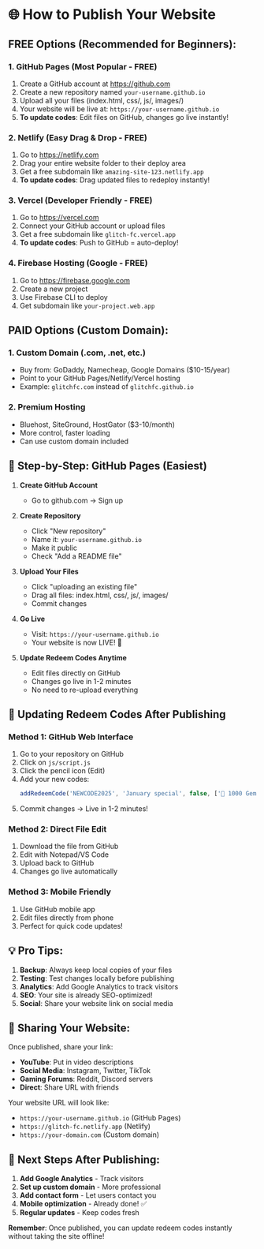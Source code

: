 # 🌐 How to Publish Your Website

## FREE Options (Recommended for Beginners):

### 1. **GitHub Pages** (Most Popular - FREE)
1. Create a GitHub account at https://github.com
2. Create a new repository named `your-username.github.io`
3. Upload all your files (index.html, css/, js/, images/)
4. Your website will be live at: `https://your-username.github.io`
5. **To update codes**: Edit files on GitHub, changes go live instantly!

### 2. **Netlify** (Easy Drag & Drop - FREE)
1. Go to https://netlify.com
2. Drag your entire website folder to their deploy area
3. Get a free subdomain like `amazing-site-123.netlify.app`
4. **To update codes**: Drag updated files to redeploy instantly!

### 3. **Vercel** (Developer Friendly - FREE)
1. Go to https://vercel.com
2. Connect your GitHub account or upload files
3. Get a free subdomain like `glitch-fc.vercel.app`
4. **To update codes**: Push to GitHub = auto-deploy!

### 4. **Firebase Hosting** (Google - FREE)
1. Go to https://firebase.google.com
2. Create a new project
3. Use Firebase CLI to deploy
4. Get subdomain like `your-project.web.app`

## PAID Options (Custom Domain):

### 1. **Custom Domain** (.com, .net, etc.)
- Buy from: GoDaddy, Namecheap, Google Domains ($10-15/year)
- Point to your GitHub Pages/Netlify/Vercel hosting
- Example: `glitchfc.com` instead of `glitchfc.github.io`

### 2. **Premium Hosting**
- Bluehost, SiteGround, HostGator ($3-10/month)
- More control, faster loading
- Can use custom domain included

## 📝 Step-by-Step: GitHub Pages (Easiest)

1. **Create GitHub Account**
   - Go to github.com → Sign up

2. **Create Repository**
   - Click "New repository"
   - Name it: `your-username.github.io`
   - Make it public
   - Check "Add a README file"

3. **Upload Your Files**
   - Click "uploading an existing file"
   - Drag all files: index.html, css/, js/, images/
   - Commit changes

4. **Go Live**
   - Visit: `https://your-username.github.io`
   - Your website is now LIVE! 🎉

5. **Update Redeem Codes Anytime**
   - Edit files directly on GitHub
   - Changes go live in 1-2 minutes
   - No need to re-upload everything

## 🔄 Updating Redeem Codes After Publishing

### Method 1: GitHub Web Interface
1. Go to your repository on GitHub
2. Click on `js/script.js`
3. Click the pencil icon (Edit)
4. Add your new codes:
   ```javascript
   addRedeemCode('NEWCODE2025', 'January special', false, ['💎 1000 Gems', '🎫 5x Packs']);
   ```
5. Commit changes → Live in 1-2 minutes!

### Method 2: Direct File Edit
1. Download the file from GitHub
2. Edit with Notepad/VS Code
3. Upload back to GitHub
4. Changes go live automatically

### Method 3: Mobile Friendly
1. Use GitHub mobile app
2. Edit files directly from phone
3. Perfect for quick code updates!

## 💡 Pro Tips:

1. **Backup**: Always keep local copies of your files
2. **Testing**: Test changes locally before publishing
3. **Analytics**: Add Google Analytics to track visitors
4. **SEO**: Your site is already SEO-optimized!
5. **Social**: Share your website link on social media

## 📱 Sharing Your Website:

Once published, share your link:
- **YouTube**: Put in video descriptions
- **Social Media**: Instagram, Twitter, TikTok
- **Gaming Forums**: Reddit, Discord servers
- **Direct**: Share URL with friends

Your website URL will look like:
- `https://your-username.github.io` (GitHub Pages)
- `https://glitch-fc.netlify.app` (Netlify)
- `https://your-domain.com` (Custom domain)

## 🚀 Next Steps After Publishing:

1. **Add Google Analytics** - Track visitors
2. **Set up custom domain** - More professional
3. **Add contact form** - Let users contact you
4. **Mobile optimization** - Already done! ✅
5. **Regular updates** - Keep codes fresh

**Remember**: Once published, you can update redeem codes instantly without taking the site offline!
